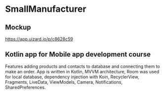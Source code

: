 # SmallManufacturer

## Mockup
https://app.uizard.io/p/c8628c59

## Kotlin app for Mobile app development course
Features adding products and contacts to database and connecting them to make an order.
App is written in Kotlin, MVVM architecture, Room was used for local database, dependency injection with Koin, RecyclerView, Fragments, LiveData, ViewModels, Camera, Notifications, SharedPreferences.
